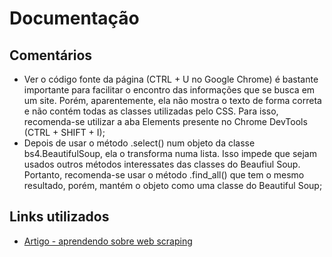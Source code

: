# Documentação

## Comentários

- Ver o código fonte da página (CTRL + U no Google Chrome) é bastante importante para facilitar o encontro das informações que se busca em um site. Porém, aparentemente, ela não mostra o texto de forma correta e não contém todas as classes utilizadas pelo CSS. Para isso, recomenda-se utilizar a aba Elements presente no Chrome DevTools (CTRL + SHIFT + I);
- Depois de usar o método .select() num objeto da classe bs4.BeautifulSoup, ela o transforma numa lista. Isso impede que sejam usados outros métodos interessates das classes do Beaufiul Soup. Portanto, recomenda-se usar o método .find_all() que tem o mesmo resultado, porém, mantém o objeto como uma classe do Beautiful Soup;

## Links utilizados

- [Artigo - aprendendo sobre web scraping](https://imasters.com.br/back-end/aprendendo-sobre-web-scraping-em-python-utilizando-beautifulsoup)